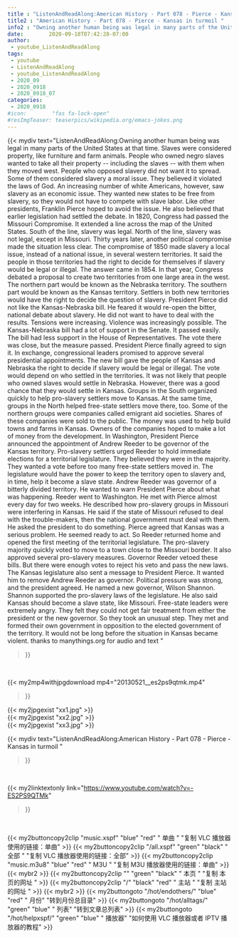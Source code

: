 ```yaml
---
title : "ListenAndReadAlong:American History - Part 078 - Pierce - Kansas in turmoil "
title2 : "American History - Part 078 - Pierce - Kansas in turmoil "
info2 : "Owning another human being was legal in many parts of the United States at that time. Slaves were considered property, like furniture and farm animals. People who owned negro slaves wanted to take all their property -- including the slaves -- with them when they moved west. People who opposed slavery did not want it to spread. Some of them considered slavery a moral issue. They believed it violated the laws of God. An increasing number of white Americans, however, saw slavery as an economic issue. They wanted new states to be free from slavery, so they would not have to compete with slave labor. Like other presidents, Franklin Pierce hoped to avoid the issue. He also believed that earlier legislation had settled the debate. In 1820, Congress had passed the Missouri Compromise. It extended a line across the map of the United States. South of the line, slavery was legal. North of the line, slavery was not legal, except in Missouri. Thirty years later, another political compromise made the situation less clear. The compromise of 1850 made slavery a local issue, instead of a national issue, in several western territories. It said the people in those territories had the right to decide for themselves if slavery would be legal or illegal. The answer came in 1854. In that year, Congress debated a proposal to create two territories from one large area in the west. The northern part would be known as the Nebraska territory. The southern part would be known as the Kansas territory. Settlers in both new territories would have the right to decide the question of slavery. President Pierce did not like the Kansas-Nebraska bill. He feared it would re-open the bitter, national debate about slavery. He did not want to have to deal with the results. Tensions were increasing. Violence was increasingly possible. The Kansas-Nebraska bill had a lot of support in the Senate. It passed easily. The bill had less support in the House of Representatives. The vote there was close, but the measure passed. President Pierce finally agreed to sign it. In exchange, congressional leaders promised to approve several presidential appointments. The new bill gave the people of Kansas and Nebraska the right to decide if slavery would be legal or illegal. The vote would depend on who settled in the territories. It was not likely that people who owned slaves would settle in Nebraska. However, there was a good chance that they would settle in Kansas. Groups in the South organized quickly to help pro-slavery settlers move to Kansas. At the same time, groups in the North helped free-state settlers move there, too. Some of the northern groups were companies called emigrant aid societies. Shares of these companies were sold to the public. The money was used to help build towns and farms in Kansas. Owners of the companies hoped to make a lot of money from the development. In Washington, President Pierce announced the appointment of Andrew Reeder to be governor of the Kansas territory. Pro-slavery settlers urged Reeder to hold immediate elections for a territorial legislature. They believed they were in the majority. They wanted a vote before too many free-state settlers moved in. The legislature would have the power to keep the territory open to slavery and, in time, help it become a slave state. Andrew Reeder was governor of a bitterly divided territory. He wanted to warn President Pierce about what was happening. Reeder went to Washington. He met with Pierce almost every day for two weeks. He described how pro-slavery groups in Missouri were interfering in Kansas. He said if the state of Missouri refused to deal with the trouble-makers, then the national government must deal with them. He asked the president to do something. Pierce agreed that Kansas was a serious problem. He seemed ready to act. So Reeder returned home and opened the first meeting of the territorial legislature. The pro-slavery majority quickly voted to move to a town close to the Missouri border. It also approved several pro-slavery measures. Governor Reeder vetoed these bills. But there were enough votes to reject his veto and pass the new laws. The Kansas legislature also sent a message to President Pierce. It wanted him to remove Andrew Reeder as governor. Political pressure was strong, and the president agreed. He named a new governor, Wilson Shannon. Shannon supported the pro-slavery laws of the legislature. He also said Kansas should become a slave state, like Missouri. Free-state leaders were extremely angry. They felt they could not get fair treatment from either the president or the new governor. So they took an unusual step. They met and formed their own government in opposition to the elected government of the territory. It would not be long before the situation in Kansas became violent. thanks to manythings.org for audio and text "
date:        2020-09-18T07:42:28-07:00
author:
 - youtube_ListenAndReadAlong
tags:
 - youtube
 - ListenAndReadAlong
 - youtube_ListenAndReadAlong
 - 2020_09
 - 2020_0918
 - 2020_0918_07
categories:
 - 2020_0918
#icon:        "fas fa-lock-open"
#resImgTeaser: teaserpics/wikipedia.org/emacs-jokes.png
---
```


{{< mydiv text="ListenAndReadAlong:Owning another human being was legal in many parts of the United States at that time. Slaves were considered property, like furniture and farm animals. People who owned negro slaves wanted to take all their property -- including the slaves -- with them when they moved west. People who opposed slavery did not want it to spread. Some of them considered slavery a moral issue. They believed it violated the laws of God. An increasing number of white Americans, however, saw slavery as an economic issue. They wanted new states to be free from slavery, so they would not have to compete with slave labor. Like other presidents, Franklin Pierce hoped to avoid the issue. He also believed that earlier legislation had settled the debate. In 1820, Congress had passed the Missouri Compromise. It extended a line across the map of the United States. South of the line, slavery was legal. North of the line, slavery was not legal, except in Missouri. Thirty years later, another political compromise made the situation less clear. The compromise of 1850 made slavery a local issue, instead of a national issue, in several western territories. It said the people in those territories had the right to decide for themselves if slavery would be legal or illegal. The answer came in 1854. In that year, Congress debated a proposal to create two territories from one large area in the west. The northern part would be known as the Nebraska territory. The southern part would be known as the Kansas territory. Settlers in both new territories would have the right to decide the question of slavery. President Pierce did not like the Kansas-Nebraska bill. He feared it would re-open the bitter, national debate about slavery. He did not want to have to deal with the results. Tensions were increasing. Violence was increasingly possible. The Kansas-Nebraska bill had a lot of support in the Senate. It passed easily. The bill had less support in the House of Representatives. The vote there was close, but the measure passed. President Pierce finally agreed to sign it. In exchange, congressional leaders promised to approve several presidential appointments. The new bill gave the people of Kansas and Nebraska the right to decide if slavery would be legal or illegal. The vote would depend on who settled in the territories. It was not likely that people who owned slaves would settle in Nebraska. However, there was a good chance that they would settle in Kansas. Groups in the South organized quickly to help pro-slavery settlers move to Kansas. At the same time, groups in the North helped free-state settlers move there, too. Some of the northern groups were companies called emigrant aid societies. Shares of these companies were sold to the public. The money was used to help build towns and farms in Kansas. Owners of the companies hoped to make a lot of money from the development. In Washington, President Pierce announced the appointment of Andrew Reeder to be governor of the Kansas territory. Pro-slavery settlers urged Reeder to hold immediate elections for a territorial legislature. They believed they were in the majority. They wanted a vote before too many free-state settlers moved in. The legislature would have the power to keep the territory open to slavery and, in time, help it become a slave state. Andrew Reeder was governor of a bitterly divided territory. He wanted to warn President Pierce about what was happening. Reeder went to Washington. He met with Pierce almost every day for two weeks. He described how pro-slavery groups in Missouri were interfering in Kansas. He said if the state of Missouri refused to deal with the trouble-makers, then the national government must deal with them. He asked the president to do something. Pierce agreed that Kansas was a serious problem. He seemed ready to act. So Reeder returned home and opened the first meeting of the territorial legislature. The pro-slavery majority quickly voted to move to a town close to the Missouri border. It also approved several pro-slavery measures. Governor Reeder vetoed these bills. But there were enough votes to reject his veto and pass the new laws. The Kansas legislature also sent a message to President Pierce. It wanted him to remove Andrew Reeder as governor. Political pressure was strong, and the president agreed. He named a new governor, Wilson Shannon. Shannon supported the pro-slavery laws of the legislature. He also said Kansas should become a slave state, like Missouri. Free-state leaders were extremely angry. They felt they could not get fair treatment from either the president or the new governor. So they took an unusual step. They met and formed their own government in opposition to the elected government of the territory. It would not be long before the situation in Kansas became violent. thanks to manythings.org for audio and text "
>}}
<br>


{{< my2mp4withjpgdownload mp4="20130521__es2ps9qtmk.mp4"
>}}

{{< my2jpgexist "xx1.jpg" >}}<br>
{{< my2jpgexist "xx2.jpg" >}}<br>
{{< my2jpgexist "xx3.jpg" >}}<br>



{{< mydiv text="ListenAndReadAlong:American History - Part 078 - Pierce - Kansas in turmoil "
>}}
<br>

{{< my2linktextonly link="https://www.youtube.com/watch?v=-ES2PS9QTMk"
>}}


<br>

{{< my2buttoncopy2clip "music.xspf"        "blue"   "red"    " 单曲 "  "复制 VLC 播放器使用的链接：单曲" >}} {{< my2buttoncopy2clip "/all.xspf"         "green"  "black"  " 全部 "  "复制 VLC 播放器使用的链接：全部" >}} {{< my2buttoncopy2clip "music.m3u8"        "blue"   "red"    " M3U  "    "复制 M3U 播放器使用的链接：单曲" >}} {{< mybr2 >}} {{< my2buttoncopy2clip ""                  "green"  "black"  " 本页 "    "复制 本页的网址 " >}} {{< my2buttoncopy2clip "/"                 "black"  "red"    " 主站 "    "复制 主站的网址 " >}} {{< mybr2 >}} {{< my2buttongoto      "/hot/endothers/"   "blue"   "red"    " 月份"   "转到月份总目录" >}} {{< my2buttongoto      "/hot/alltags/"     "green"  "blue"   " 列表"   "转到文章总列表" >}} {{< my2buttongoto      "/hot/helpxspf/"    "green"  "blue"   " 播放器" "如何使用 VLC 播放器或者 IPTV 播放器的教程" >}} 
